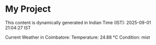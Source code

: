 # My Project

This content is dynamically generated in Indian Time (IST): 2025-09-01 21:04:27 IST


Current Weather in Coimbatore:
Temperature: 24.88 °C
Condition: mist
